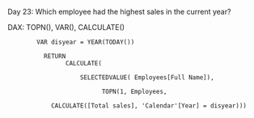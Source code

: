 Day 23: Which employee had the highest sales in the current year?

DAX: TOPN(), VAR(), CALCULATE()


            VAR disyear = YEAR(TODAY())

              RETURN
                    CALCULATE(
                    
                        SELECTEDVALUE( Employees[Full Name]),
                                
                              TOPN(1, Employees,
        
                CALCULATE([Total sales], 'Calendar'[Year] = disyear)))
